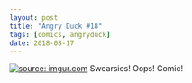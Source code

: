 ```yaml
---
layout: post
title: "Angry Duck #18"
tags: [comics, angryduck]
date: 2018-08-17
---
```

<!-- #50 -->
[![](https://i.imgur.com/XgA5On7.jpg "source: imgur.com")](https://i.imgur.com/XgA5On7.jpg)
Swearsies! Oops! Comic!
